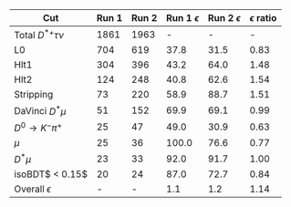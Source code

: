 | Cut                       | Run 1   | Run 2   | Run 1 $\epsilon$   | Run 2 $\epsilon$   | $\epsilon$ ratio   |
|---------------------------|---------|---------|--------------------|--------------------|--------------------|
| Total $D^{*+}\tau\nu$     | 1861    | 1963    | -                  | -                  | -                  |
| L0                        | 704     | 619     | 37.8               | 31.5               | 0.83               |
| Hlt1                      | 304     | 396     | 43.2               | 64.0               | 1.48               |
| Hlt2                      | 124     | 248     | 40.8               | 62.6               | 1.54               |
| Stripping                 | 73      | 220     | 58.9               | 88.7               | 1.51               |
| DaVinci $D^* \mu$         | 51      | 152     | 69.9               | 69.1               | 0.99               |
| $D^0\rightarrow K^-\pi^+$ | 25      | 47      | 49.0               | 30.9               | 0.63               |
| $\mu$                     | 25      | 36      | 100.0              | 76.6               | 0.77               |
| $D^* \mu$                 | 23      | 33      | 92.0               | 91.7               | 1.00               |
| isoBDT$ < 0.15$           | 20      | 24      | 87.0               | 72.7               | 0.84               |
| Overall $\epsilon$        | -       | -       | 1.1                | 1.2                | 1.14               |
